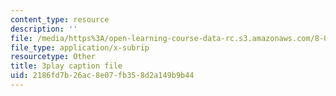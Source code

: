 ```yaml
---
content_type: resource
description: ''
file: /media/https%3A/open-learning-course-data-rc.s3.amazonaws.com/8-01sc-classical-mechanics-fall-2016/2186fd7b26ac8e07fb358d2a149b9b44_bEpq3yjismU.srt
file_type: application/x-subrip
resourcetype: Other
title: 3play caption file
uid: 2186fd7b-26ac-8e07-fb35-8d2a149b9b44
---
```

